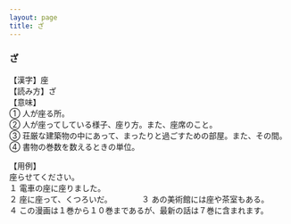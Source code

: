```yaml
---
layout: page
title: ざ
---
```

### ざ
【漢字】座  
【読み方】ざ  
【意味】  
① 人が座る所。  
② 人が座ってしている様子、座り方。また、座席のこと。  
③ 荘厳な建築物の中にあって、まったりと過ごすための部屋。また、その間。  
④ 書物の巻数を数えるときの単位。  

【用例】  
座らせてください。  
１ 電車の座に座りました。  
２ 座に座って、くつろいだ。　　　　
３ あの美術館には座や茶室もある。　　　　
４ この漫画は１巻から１０巻まであるが、最新の話は７巻に含まれます。